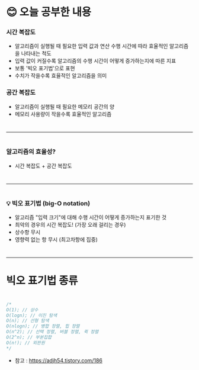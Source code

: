 # 😊 오늘 공부한 내용

### 시간 복잡도
- 알고리즘이 실행될 때 필요한 입력 값과 연산 수행 시간에 따라 효율적인 알고리즘을 나타내는 척도
- 입력 값이 커질수록 알고리즘의 수행 시간이 어떻게 증가하는지에 따른 지표
- 보통 '빅오 표기법'으로 표현
- 수치가 작을수록 효율적인 알고리즘을 의미

### 공간 복잡도
- 알고리즘이 실행될 때 필요한 메모리 공간의 양
- 메모리 사용량이 작을수록 효율적인 알고리즘
#
---
#
### 알고리즘의 효율성?
- 시간 복잡도 + 공간 복잡도
#
----
#
### 💡 빅오 표기법 (big-O notation)
- 알고리즘 "입력 크기"에 대해 수행 시간이 어떻게 증가하는지 표기한 것
- 최악의 경우의 시간 복잡도! (가장 오래 걸리는 경우)
- 상수항 무시
- 영향력 없는 항 무시 (최고차항에 집중)

#
---
# 빅오 표기법 종류
#
```java
/*
O(1); // 상수
O(logn); // 이진 탐색
O(n); // 선형 탐색
O(nlogn); // 병합 정렬, 힙 정렬
O(n^2); // 선택 정렬, 버블 정렬, 퀵 정렬
O(2^n); // 부분집합
O(n!); // 외판원
*/
```

- 참고 : https://adjh54.tistory.com/186